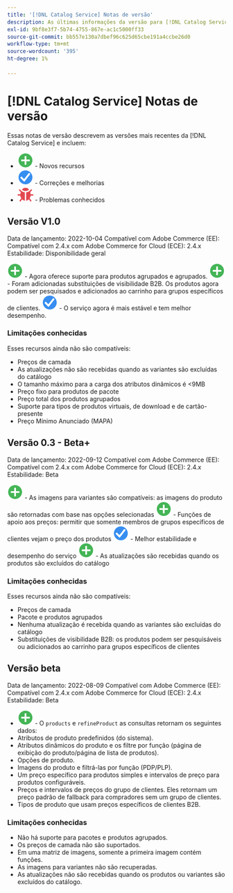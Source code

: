 ```yaml
---
title: '[!DNL Catalog Service] Notas de versão'
description: As últimas informações da versão para [!DNL Catalog Service] para Adobe Commerce.
exl-id: 9bf8e3f7-5b74-4755-867e-ac1c5000ff33
source-git-commit: bb557e130a7dbef96c625d65cbe191a4ccbe26d0
workflow-type: tm+mt
source-wordcount: '395'
ht-degree: 1%

---
```


# [!DNL Catalog Service] Notas de versão

Essas notas de versão descrevem as versões mais recentes da [!DNL Catalog Service] e incluem:

* ![Novo](../assets/new.svg) - Novos recursos
* ![Correção](../assets/fix.svg) - Correções e melhorias
* ![Bug](../assets/bug.svg) - Problemas conhecidos

## Versão V1.0

Data de lançamento: 2022-10-04 Compatível com Adobe Commerce (EE): Compatível com 2.4.x com Adobe Commerce for Cloud (ECE): 2.4.x Estabilidade: Disponibilidade geral

![Novo](../assets/new.svg) - Agora oferece suporte para produtos agrupados e agrupados.
![Novo](../assets/new.svg) - Foram adicionadas substituições de visibilidade B2B. Os produtos agora podem ser pesquisados e adicionados ao carrinho para grupos específicos de clientes.
![Correção](../assets/fix.svg) - O serviço agora é mais estável e tem melhor desempenho.

### Limitações conhecidas

Esses recursos ainda não são compatíveis:

* Preços de camada
* As atualizações não são recebidas quando as variantes são excluídas do catálogo
* O tamanho máximo para a carga dos atributos dinâmicos é &lt;9MB
* Preço fixo para produtos de pacote
* Preço total dos produtos agrupados
* Suporte para tipos de produtos virtuais, de download e de cartão-presente
* Preço Mínimo Anunciado (MAPA)

## Versão 0.3 - Beta+

Data de lançamento: 2022-09-12 Compatível com Adobe Commerce (EE): Compatível com 2.4.x com Adobe Commerce for Cloud (ECE): 2.4.x Estabilidade: Beta

![Novo](../assets/new.svg) - As imagens para variantes são compatíveis: as imagens do produto são retornadas com base nas opções selecionadas
![Novo](../assets/new.svg) - Funções de apoio aos preços: permitir que somente membros de grupos específicos de clientes vejam o preço dos produtos
![Correção](../assets/fix.svg) - Melhor estabilidade e desempenho do serviço
![Novo](../assets/new.svg) - As atualizações são recebidas quando os produtos são excluídos do catálogo

### Limitações conhecidas

Esses recursos ainda não são compatíveis:

* Preços de camada
* Pacote e produtos agrupados
* Nenhuma atualização é recebida quando as variantes são excluídas do catálogo
* Substituições de visibilidade B2B: os produtos podem ser pesquisáveis ou adicionados ao carrinho para grupos específicos de clientes

## Versão beta

Data de lançamento: 2022-08-09 Compatível com Adobe Commerce (EE): Compatível com 2.4.x com Adobe Commerce for Cloud (ECE): 2.4.x Estabilidade: Beta

* ![Novo](../assets/new.svg) - O `products` e `refineProduct` as consultas retornam os seguintes dados:
* Atributos de produto predefinidos (do sistema).
* Atributos dinâmicos do produto e os filtre por função (página de exibição do produto/página de lista de produtos).
* Opções de produto.
* Imagens do produto e filtrá-las por função (PDP/PLP).
* Um preço específico para produtos simples e intervalos de preço para produtos configuráveis.
* Preços e intervalos de preços do grupo de clientes. Eles retornam um preço padrão de fallback para compradores sem um grupo de clientes.
* Tipos de produto que usam preços específicos de clientes B2B.

### Limitações conhecidas

* Não há suporte para pacotes e produtos agrupados.
* Os preços de camada não são suportados.
* Em uma matriz de imagens, somente a primeira imagem contém funções.
* As imagens para variantes não são recuperadas.
* As atualizações não são recebidas quando os produtos ou variantes são excluídos do catálogo.
